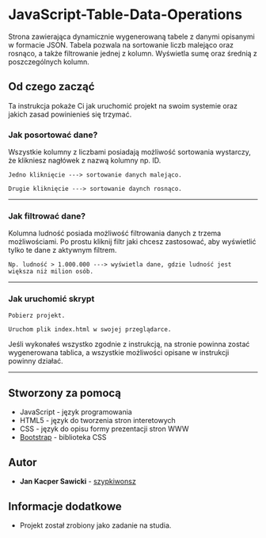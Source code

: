 # JavaScript-Table-Data-Operations

Strona zawierająca dynamicznie wygenerowaną tabele z danymi opisanymi w formacie JSON. Tabela pozwala na sortowanie liczb malejąco oraz rosnąco, a także filtrowanie jednej z kolumn. Wyświetla sumę oraz średnią z poszczególnych kolumn. 

## Od czego zacząć

Ta instrukcja pokaże Ci jak uruchomić projekt na swoim systemie oraz jakich zasad powinienieś się trzymać.

### Jak posortować dane?

Wszystkie kolumny z liczbami posiadają możliwość sortowania wystarczy, że klikniesz nagłówek z nazwą kolumny np. ID.

```
Jedno kliknięcie ---> sortowanie danych malejąco.
```
```
Drugie kliknięcie ---> sortowanie daynch rosnąco.
```
---

### Jak filtrować dane?

Kolumna ludność posiada możliwość filtrowania danych z trzema możliwościami. Po prostu kliknij filtr jaki chcesz zastosować, aby wyświetlić tylko te dane z aktywnym filtrem.

```
Np. ludność > 1.000.000 ---> wyświetla dane, gdzie ludność jest większa niż milion osób.
```
---

### Jak uruchomić skrypt

```
Pobierz projekt.
```
```
Uruchom plik index.html w swojej przeglądarce.
```

Jeśli wykonałeś wszystko zgodnie z instrukcją, na stronie powinna zostać wygenerowana tablica, a wszystkie możliwości opisane w instrukcji powinny działać.

---

## Stworzony za pomocą

* JavaScript - język programowania
* HTML5 - język do tworzenia stron interetowych
* CSS - język do opisu formy prezentacji stron WWW
* [Bootstrap](https://getbootstrap.com/) - biblioteka CSS

## Autor

* **Jan Kacper Sawicki** - [szypkiwonsz](https://github.com/szypkiwonsz)

## Informacje dodatkowe

* Projekt został zrobiony jako zadanie na studia.
